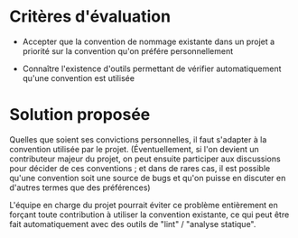 # Critères d'évaluation

- Accepter que la convention de nommage existante dans un projet a priorité sur la convention qu'on préfére personnellement

- Connaître l'existence d'outils permettant de vérifier automatiquement qu'une convention est utilisée


# Solution proposée

Quelles que soient ses convictions personnelles, il faut s'adapter à la convention utilisée par le projet.
(Éventuellement, si l'on devient un contributeur majeur du projet, on peut ensuite participer aux discussions pour décider de ces conventions ;
 et dans de rares cas, il est possible qu'une convention soit une source de bugs et qu'on puisse en discuter en d'autres termes que des préférences)

L'équipe en charge du projet pourrait éviter ce problème entièrement en forçant toute contribution à utiliser la convention existante,
ce qui peut être fait automatiquement avec des outils de "lint" / "analyse statique".
